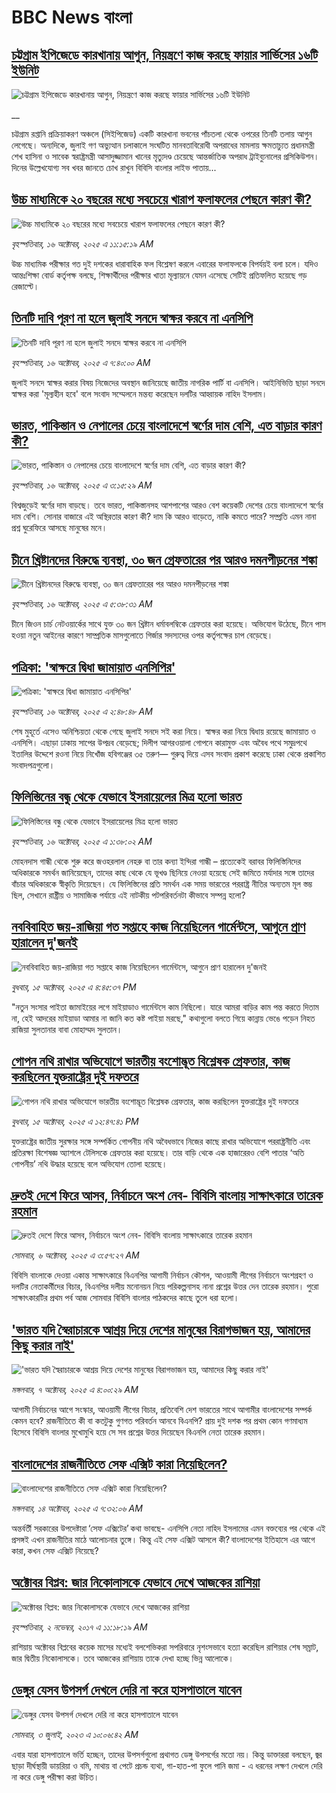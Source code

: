 # BBC News বাংলা## [চট্টগ্রাম ইপিজেডে কারখানায় আগুন, নিয়ন্ত্রণে কাজ করছে ফায়ার সার্ভিসের ১৬টি ইউনিট](https://www.bbc.co.uk/bengali/live/c0qpdzj1dj4t?at_medium=RSS&at_campaign=rss?at_campaign=githubrss)![চট্টগ্রাম ইপিজেডে কারখানায় আগুন, নিয়ন্ত্রণে কাজ করছে ফায়ার সার্ভিসের ১৬টি ইউনিট](https://ichef.bbci.co.uk/ace/standard/240/cpsprodpb/a162/live/2baeb730-aa88-11f0-b2a1-6f537f66f9aa.jpg)__চট্টগ্রাম রপ্তানি প্রক্রিয়াকরণ অঞ্চলে (সিইপিজেড) একটি কারখানা ভবনের পাঁচতলা থেকে ওপরের তিনটি তলায় আগুন লেগেছে। অন্যদিকে, জুলাই গণ অভ্যুত্থান চলাকালে সংঘটিত মানবতাবিরোধী অপরাধের মামলায় ক্ষমতাচ্যুত প্রধানমন্ত্রী শেখ হাসিনা ও সাবেক স্বরাষ্ট্রমন্ত্রী আসাদুজ্জামান খানের মৃত্যুদণ্ড চেয়েছে আন্তর্জাতিক অপরাধ ট্রাইব্যুনালের প্রসিকিউশন। দিনের উল্লেখযোগ্য সব খবর জানতে চোখ রাখুন বিবিসি বাংলার লাইভ পাতায়...## [উচ্চ মাধ্যমিকে ২০ বছরের মধ্যে সবচেয়ে খারাপ ফলাফলের পেছনে কারণ কী?](https://www.bbc.com/bengali/articles/cp8y77w5780o?at_medium=RSS&at_campaign=rss?at_campaign=githubrss)![উচ্চ মাধ্যমিকে ২০ বছরের মধ্যে সবচেয়ে খারাপ ফলাফলের পেছনে কারণ কী?](https://ichef.bbci.co.uk/ace/ws/240/cpsprodpb/117e/live/a4da6820-aa83-11f0-b2a1-6f537f66f9aa.jpg)_বৃহস্পতিবার, ১৬ অক্টোবর, ২০২৫ এ ১১:১৫:১৯ AM_উচ্চ মাধ্যমিক পরীক্ষার গত দুই দশকের ধারাবাহিক ফল বিশ্লেষণ করলে এবারের ফলাফলকে বিপর্যয়ই বলা চলে। যদিও আন্তঃশিক্ষা বোর্ড কর্তৃপক্ষ বলছে, শিক্ষার্থীদের পরীক্ষার খাতা মূল্যায়নে যেমন এসেছে সেটিই প্রতিফলিত হয়েছে গড় রেজাল্টে।## [তিনটি দাবি পূরণ না হলে জুলাই সনদে স্বাক্ষর করবে না এনসিপি](https://www.bbc.com/bengali/articles/cg5178gdj0vo?at_medium=RSS&at_campaign=rss?at_campaign=githubrss)![তিনটি দাবি পূরণ না হলে জুলাই সনদে স্বাক্ষর করবে না এনসিপি](https://ichef.bbci.co.uk/ace/ws/240/cpsprodpb/3570/live/a0074090-aa54-11f0-ba75-093eca1ac29b.jpg)_বৃহস্পতিবার, ১৬ অক্টোবর, ২০২৫ এ ৭:৪০:০০ AM_জুলাই সনদে স্বাক্ষর করার বিষয় নিজেদের অবস্থান জানিয়েছে জাতীয় নাগরিক পার্টি বা এনসিপি। আইনিভিত্তি ছাড়া সনদে স্বাক্ষর করা 'মূল্যহীন হবে' বলে সংবাদ সম্মেলনে মন্তব্য করেছেন দলটির আহ্বায়ক নাহিদ ইসলাম।## [ভারত, পাকিস্তান ও নেপালের চেয়ে বাংলাদেশে স্বর্ণের দাম বেশি, এত বাড়ার কারণ কী?](https://www.bbc.com/bengali/articles/c231kzd1xk3o?at_medium=RSS&at_campaign=rss?at_campaign=githubrss)![ভারত, পাকিস্তান ও নেপালের চেয়ে বাংলাদেশে স্বর্ণের দাম বেশি, এত বাড়ার কারণ কী?](https://ichef.bbci.co.uk/ace/ws/240/cpsprodpb/0255/live/eef19d40-a9d7-11f0-b142-c350b61cfbce.jpg)_বৃহস্পতিবার, ১৬ অক্টোবর, ২০২৫ এ ৩:১৫:২৯ AM_বিশ্বজুড়েই স্বর্ণের দাম বাড়ছে। তবে ভারত, পাকিস্তানসহ আশপাশের আরও বেশ কয়েকটি দেশের চেয়ে বাংলাদেশে স্বর্ণের দাম বেশি। সোনার বাজারে এই অস্থিরতার কারণ কী? দাম কি আরও বাড়েতে, নাকি কমতে পারে? সম্প্রতি এমন নানা প্রশ্ন ঘুরেফিরে আসছে মানুষের মনে।## [চীনে খ্রিষ্টানদের বিরুদ্ধে ব্যবস্থা, ৩০ জন গ্রেফতারের পর আরও দমনপীড়নের শঙ্কা](https://www.bbc.com/bengali/articles/cp97592ljyjo?at_medium=RSS&at_campaign=rss?at_campaign=githubrss)![চীনে খ্রিষ্টানদের বিরুদ্ধে ব্যবস্থা, ৩০ জন গ্রেফতারের পর আরও দমনপীড়নের শঙ্কা](https://ichef.bbci.co.uk/ace/ws/240/cpsprodpb/baba/live/cf0437a0-aa49-11f0-ba75-093eca1ac29b.jpg)_বৃহস্পতিবার, ১৬ অক্টোবর, ২০২৫ এ ৫:৩৮:৩১ AM_চীনে জিওন চার্চ নেটওয়ার্কের সাথে যুক্ত ৩০ জন খ্রিষ্টান ধর্মাবলম্বিকে গ্রেফতার করা হয়েছে। অভিযোগ উঠেছে, চীনে পাস হওয়া নতুন আইনের কারণে সাম্প্রতিক মাসগুলোতে গির্জার সদস্যদের ওপর কর্তৃপক্ষের চাপ বেড়েছে।## [পত্রিকা: 'স্বাক্ষরে দ্বিধা জামায়াত এনসিপির'](https://www.bbc.com/bengali/articles/cj6nelg90l2o?at_medium=RSS&at_campaign=rss?at_campaign=githubrss)![পত্রিকা: 'স্বাক্ষরে দ্বিধা জামায়াত এনসিপির'](https://ichef.bbci.co.uk/ace/ws/240/cpsprodpb/613f/live/c6fcc470-aa38-11f0-9599-57d701cb2f97.jpg)_বৃহস্পতিবার, ১৬ অক্টোবর, ২০২৫ এ ২:৪৮:৪৮ AM_শেষ মুহূর্তে এসেও অনিশ্চিয়তা থেকে গেছে জুলাই সনদে সই করা নিয়ে। স্বাক্ষর করা নিয়ে দ্বিধায় রয়েছে জামায়াত ও এনসিপি। এছাড়া ঢাকায় সাপের উপদ্রব বেড়েছে; দিলীপ আগরওয়ালা গোপনে কারামুক্ত এবং অবৈধ পথে সমুদ্রপথে ইতালির উদ্দেশে রওনা নিয়ে নিখোঁজ হবিগঞ্জের ৩৫ তরুণ— গুরুত্ব দিয়ে এসব সংবাদ প্রকাশ করেছে ঢাকা থেকে প্রকাশিত সংবাদপত্রগুলো।## [ফিলিস্তিনের বন্ধু থেকে যেভাবে ইসরায়েলের মিত্র হলো ভারত](https://www.bbc.com/bengali/articles/c62e59jgj54o?at_medium=RSS&at_campaign=rss?at_campaign=githubrss)![ফিলিস্তিনের বন্ধু থেকে যেভাবে ইসরায়েলের মিত্র হলো ভারত](https://ichef.bbci.co.uk/ace/ws/240/cpsprodpb/11a0/live/fc2f5e20-a93c-11f0-92db-77261a15b9d2.jpg)_বৃহস্পতিবার, ১৬ অক্টোবর, ২০২৫ এ ১:৩৮:০২ AM_মোহনদাস গান্ধী থেকে শুরু করে জওহরলাল নেহরু বা তার কন্যা ইন্দিরা গান্ধী – প্রত্যেকেই বরাবর ফিলিস্তিনিদের অধিকারকে সমর্থন জানিয়েছেন, তাদের কাছ থেকে যে ভূখণ্ড ছিনিয়ে নেওয়া হয়েছে সেই জমিতে মর্যাদার সঙ্গে তাদের বাঁচার অধিকারকে স্বীকৃতি দিয়েছেন। যে ফিলিস্তিনের প্রতি সমর্থন এক সময় ভারতের পররাষ্ট্র নীতির অন্যতম মূল স্তম্ভ ছিল, সেখানে রাষ্ট্রীয় ও সামাজিক পর্যায়ে এই নাটকীয় পটপরিবর্তনটা কীভাবে সম্পন্ন হলো?## [নববিবাহিত জয়-রাজিয়া গত সপ্তাহে কাজ নিয়েছিলেন গার্মেন্টসে, আগুনে  প্রাণ হারালেন দু'জনই](https://www.bbc.com/bengali/articles/cz6nw74nl1no?at_medium=RSS&at_campaign=rss?at_campaign=githubrss)![নববিবাহিত জয়-রাজিয়া গত সপ্তাহে কাজ নিয়েছিলেন গার্মেন্টসে, আগুনে  প্রাণ হারালেন দু'জনই](https://ichef.bbci.co.uk/ace/ws/240/cpsprodpb/783a/live/09b57880-a9e8-11f0-8f02-15a9bbd0334e.jpg)_বুধবার, ১৫ অক্টোবর, ২০২৫ এ ৪:৪৫:৩৭ PM_"নতুন সংসার পাইতা জামাইয়ের লগে মাইয়াডাও গার্মেন্টসে কাম নিছিলো। যারে আমরা বাড়ির কাম পন্ত করতে দিতাম না, হেই আদরের মাইয়াডা আমার না জানি কত কষ্ট পাইয়া মরছে," কথাগুলো বলতে গিয়ে কান্নায় ভেঙে পড়েন নিহত রাজিয়া সুলতানার বাবা মোহাম্মদ সুলতান।## [গোপন নথি রাখার অভিযোগে ভারতীয় বংশোদ্ভূত বিশ্লেষক গ্রেফতার, কাজ করছিলেন যুক্তরাষ্ট্রের দুই দফতরে](https://www.bbc.com/bengali/articles/c9v1p1le2ryo?at_medium=RSS&at_campaign=rss?at_campaign=githubrss)![গোপন নথি রাখার অভিযোগে ভারতীয় বংশোদ্ভূত বিশ্লেষক গ্রেফতার, কাজ করছিলেন যুক্তরাষ্ট্রের দুই দফতরে](https://ichef.bbci.co.uk/ace/ws/240/cpsprodpb/1f79/live/2e685e30-a9b2-11f0-97ec-91b89bd10dfa.jpg)_বুধবার, ১৫ অক্টোবর, ২০২৫ এ ১২:৪৭:৪১ PM_যুক্তরাষ্ট্রের জাতীয় সুরক্ষার সঙ্গে সম্পর্কিত গোপনীয় নথি অবৈধভাবে নিজের কাছে রাখার অভিযোগে পররাষ্ট্রনীতি এবং প্রতিরক্ষা বিশেষজ্ঞ অ্যাশলে টেলিসকে গ্রেফতার করা হয়েছে। তার বাড়ি থেকে এক হাজারেরও বেশি পাতার ‘অতি গোপনীয়’ নথি উদ্ধার হয়েছে বলে অভিযোগ তোলা হয়েছে।## [দ্রুতই দেশে ফিরে আসব, নির্বাচনে অংশ নেব- বিবিসি বাংলায় সাক্ষাৎকারে তারেক রহমান](https://www.bbc.com/bengali/articles/cx2nv1jdk35o?at_medium=RSS&at_campaign=rss?at_campaign=githubrss)![দ্রুতই দেশে ফিরে আসব, নির্বাচনে অংশ নেব- বিবিসি বাংলায় সাক্ষাৎকারে তারেক রহমান](https://ichef.bbci.co.uk/ace/ws/240/cpsprodpb/546c/live/8ca02b60-a217-11f0-80f5-61832317d528.png)_সোমবার, ৬ অক্টোবর, ২০২৫ এ ৩:৫৭:২৭ AM_বিবিসি বাংলাকে দেওয়া একান্ত সাক্ষাৎকারে বিএনপির আগামী নির্বাচন কৌশল, আওয়ামী লীগের নির্বাচনে অংশগ্রহণ ও দলটির নেতাকর্মীদের বিচার, বিএনপির দলীয় মনোনয়ন নিয়ে পরিকল্পনাসহ নানা প্রশ্নের উত্তর দেন তারেক রহমান। পুরো সাক্ষাৎকারটির প্রথম পর্ব আজ সোমবার বিবিসি বাংলার পাঠকদের কাছে তুলে ধরা হলো।## ['ভারত যদি স্বৈরাচারকে আশ্রয় দিয়ে দেশের মানুষের বিরাগভাজন হয়,  আমাদের কিছু করার নাই'](https://www.bbc.com/bengali/articles/cvgq7ykkrg2o?at_medium=RSS&at_campaign=rss?at_campaign=githubrss)!['ভারত যদি স্বৈরাচারকে আশ্রয় দিয়ে দেশের মানুষের বিরাগভাজন হয়,  আমাদের কিছু করার নাই'](https://ichef.bbci.co.uk/ace/ws/240/cpsprodpb/182b/live/06be7120-a1fc-11f0-947b-6b8b23372a50.png)_মঙ্গলবার, ৭ অক্টোবর, ২০২৫ এ ৪:০০:২৯ AM_আগামী নির্বাচনের আগে সংস্কার, আওয়ামী লীগের বিচার, প্রতিবেশি দেশ ভারতের সাথে আগামীর বাংলাদেশের সম্পর্ক কেমন হবে? রাজনীতিতে কী বা কতটুকু গুণগত পরিবর্তন আনবে বিএনপি?  প্রায় দুই দশক পর প্রথম কোন গণমাধ্যম হিসেবে বিবিসি বাংলার মুখোমুখি হয়ে সে সব প্রশ্নের উত্তর দিয়েছেন বিএনপি নেতা তারেক রহমান।## [বাংলাদেশের রাজনীতিতে সেফ এক্সিট কারা নিয়েছিলেন?](https://www.bbc.com/bengali/articles/c0kp4nl52zpo?at_medium=RSS&at_campaign=rss?at_campaign=githubrss)![বাংলাদেশের রাজনীতিতে সেফ এক্সিট কারা নিয়েছিলেন?](https://ichef.bbci.co.uk/ace/ws/240/cpsprodpb/14e3/live/2a5297e0-a83e-11f0-92db-77261a15b9d2.jpg)_মঙ্গলবার, ১৪ অক্টোবর, ২০২৫ এ ৭:৩২:০৬ AM_অন্তর্বর্তী সরকারের উপদেষ্টারা ‘সেফ এক্সিটের’ কথা ভাবছে- এনসিপি নেতা নাহিদ ইসলামের এমন বক্তব্যের পর থেকে এই প্রসঙ্গই এখন রাজনীতির মাঠে আলোচনার তুঙ্গে। কিন্তু এই সেফ এক্সিট আসলে কী? বাংলাদেশের ইতিহাসে এর আগে কারা, কখন সেফ এক্সিট নিয়েছে?## [অক্টোবর বিপ্লব: জার নিকোলাসকে যেভাবে দেখে আজকের রাশিয়া](https://www.bbc.com/bengali/news-41844745?at_medium=RSS&at_campaign=rss?at_campaign=githubrss)![অক্টোবর বিপ্লব: জার নিকোলাসকে যেভাবে দেখে আজকের রাশিয়া](https://ichef.bbci.co.uk/ace/standard/240/cpsprodpb/4B30/production/_98584291_tsar.jpg)_বৃহস্পতিবার, ২ নভেম্বর, ২০১৭ এ ১১:১৮:১৯ AM_রাশিয়ায় অক্টোবর বিপ্লবের কয়েক মাসের মধ্যেই বলশেভিকরা সপরিবারে নৃশংসভাবে হত্যা করেছিল রাশিয়ার শেষ সম্রাট, জার দ্বিতীয় নিকোলাসকে। তবে আজকের রাশিয়ায় তাকে দেখা হচ্ছে ভিন্ন আলোকে।## [ডেঙ্গুর যেসব উপসর্গ দেখলে দেরি না করে হাসপাতালে যাবেন](https://www.bbc.com/bengali/articles/c72xp58p435o?at_medium=RSS&at_campaign=rss?at_campaign=githubrss)![ডেঙ্গুর যেসব উপসর্গ দেখলে দেরি না করে হাসপাতালে যাবেন](https://ichef.bbci.co.uk/ace/ws/240/cpsprodpb/55de/live/89449250-1973-11ee-a5ed-f9fe36f3a415.jpg)_সোমবার, ৩ জুলাই, ২০২৩ এ ১০:০৬:৪২ AM_এবার যারা হাসপাতালে ভর্তি হচ্ছেন, তাদের উপসর্গগুলো  প্রথাগত ডেঙ্গু উপসর্গের মতো নয়। কিন্তু ডাক্তাররা বলছেন, জ্বর ছাড়া দীর্ঘস্থায়ী ডায়রিয়া ও বমি, মাথায় বা পেটে প্রচন্ড ব্যথা, গা-হাত-পা ফুলে পানি জমা - এ ধরনের লক্ষণ দেখলে দেরি না করে ডেঙ্গু পরীক্ষা করা উচিত।